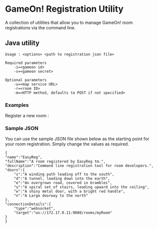 # GameOn! Registration Utility

A collection of utilities that allow you to manage GameOn! room registrations via the command line.

## Java utility

```
Usage : <options> <path to registration json file>

Required parameters
	-i=<gameon id>
	-s=<gameon secret>

Optional parameters
	-u=<map service URL>
	-r=<room ID>
	-m=<HTTP method, defaults to POST if not specified>
```

### Examples

Register a new room :


### Sample JSON

You can use the sample JSON file shown below as the starting point for your room registration. Simply change the values as required.

```
{
"name":"EasyReg",
"fullName":"A room registered by EasyReg tm.",
"description":"Command line registration tool for room developers.",
"doors":{
	"s":"A winding path leading off to the south",
	"d":"A tunnel, leading down into the earth",
	"e":"An overgrown road, covered in brambles",
	"u":"A spiral set of stairs, leading upward into the ceiling",
	"w":"A shiny metal door, with a bright red handle",
	"n":"A Large doorway to the north"
},
"connectionDetails":{
	"type":"websocket",
	"target":"ws://172.17.0.11:9080/rooms/myRoom"
}
}

```
